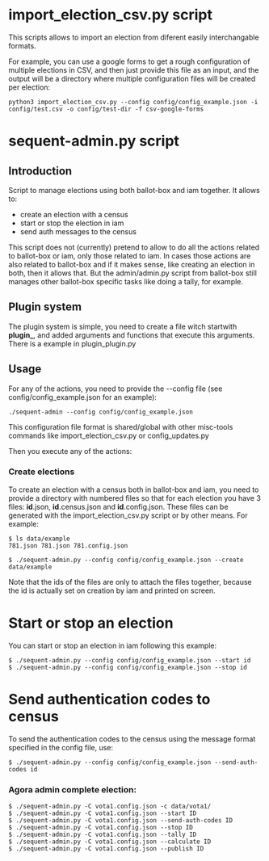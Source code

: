 # import_election_csv.py script

This scripts allows to import an election from diferent easily interchangable
formats.

For example, you can use a google forms to get a rough configuration of multiple
elections in CSV, and then just provide this file as an input, and the output
will be a directory where multiple configuration files will be created per
election:

    python3 import_election_csv.py --config config/config_example.json -i config/test.csv -o config/test-dir -f csv-google-forms

# sequent-admin.py script

## Introduction

Script to manage elections using both ballot-box and iam together. It
allows to:
  - create an election with a census
  - start or stop the election in iam
  - send auth messages to the census

This script does not (currently) pretend to allow to do all the actions related
to ballot-box or iam, only those related to iam. In cases those
actions are also related to ballot-box and if it makes sense, like creating
an election in both, then it allows that. But the admin/admin.py script from
ballot-box still manages other ballot-box specific tasks like doing
a tally, for example.

## Plugin system

The plugin system is simple, you need to create a file witch startwith **plugin_**, and added
arguments and functions that execute this arguments. There is a example in plugin_plugin.py

## Usage

For any of the actions, you need to provide the --config file (see
config/config_example.json for an example):

    ./sequent-admin --config config/config_example.json

This configuration file format is shared/global with other misc-tools commands
like import_election_csv.py or config_updates.py

Then you execute any of the actions:

### Create elections

To create an election with a census both in ballot-box and iam, you
need to provide a directory with numbered files so that for each election you
have 3 files: **id**.json, **id**.census.json and **id**.config.json. These
files can be generated with the  import_election_csv.py script or by other
means. For example:

    $ ls data/example
    781.json 781.json 781.config.json

    $ ./sequent-admin.py --config config/config_example.json --create data/example

Note that the ids of the files are only to attach the files together, because
the id is actually set on creation by iam and printed on screen.

# Start or stop an election

You can start or stop an election in iam following this example:

    $ ./sequent-admin.py --config config/config_example.json --start id
    $ ./sequent-admin.py --config config/config_example.json --stop id

# Send authentication codes to census

To send the authentication codes to the census using the message format
specified in the config file, use:

    $ ./sequent-admin.py --config config/config_example.json --send-auth-codes id

### Agora admin complete election:

    $ ./sequent-admin.py -C vota1.config.json -c data/vota1/
    $ ./sequent-admin.py -C vota1.config.json --start ID
    $ ./sequent-admin.py -C vota1.config.json --send-auth-codes ID
    $ ./sequent-admin.py -C vota1.config.json --stop ID
    $ ./sequent-admin.py -C vota1.config.json --tally ID
    $ ./sequent-admin.py -C vota1.config.json --calculate ID
    $ ./sequent-admin.py -C vota1.config.json --publish ID
